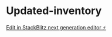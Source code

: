 # Updated-inventory

[Edit in StackBlitz next generation editor ⚡️](https://stackblitz.com/~/github.com/kibejeff/Updated-inventory)